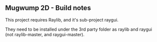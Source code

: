 ## Mugwump 2D - Build notes

This project requires Raylib, and it's sub-project raygui.

They need to be installed under the 3rd party folder as raylib and raygui (not raylib-master, and raygui-master).

